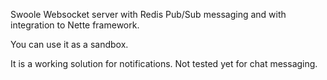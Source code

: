 Swoole Websocket server with Redis Pub/Sub messaging and with integration to Nette framework.

You can use it as a sandbox.

It is a working solution for notifications. Not tested yet for chat messaging.
